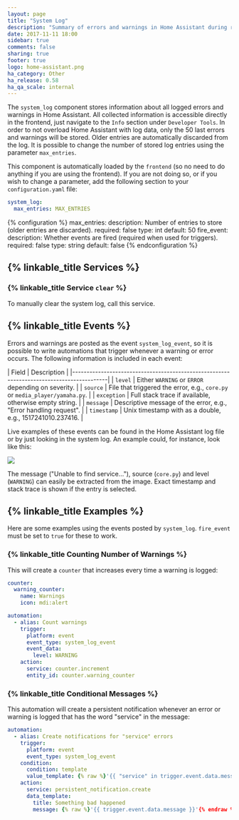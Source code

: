 ```yaml
---
layout: page
title: "System Log"
description: "Summary of errors and warnings in Home Assistant during runtime."
date: 2017-11-11 18:00
sidebar: true
comments: false
sharing: true
footer: true
logo: home-assistant.png
ha_category: Other
ha_release: 0.58
ha_qa_scale: internal
---
```


The `system_log` component stores information about all logged errors and warnings in Home Assistant. All collected information is accessible directly in the frontend, just navigate to the `Info` section under `Developer Tools`. In order to not overload Home Assistant with log data, only the 50 last errors and warnings will be stored. Older entries are automatically discarded from the log. It is possible to change the number of stored log entries using the parameter `max_entries`.

This component is automatically loaded by the `frontend` (so no need to do anything if you are using the frontend). If you are not doing so, or if you wish to change a parameter, add the following section to your `configuration.yaml` file: 

```yaml
system_log:
  max_entries: MAX_ENTRIES
```

{% configuration %}
max_entries:
  description: Number of entries to store (older entries are discarded).
  required: false
  type: int
  default: 50
fire_event:
  description: Whether events are fired (required when used for triggers).
  required: false
  type: string
  default: false
{% endconfiguration %}

## {% linkable_title Services %}

### {% linkable_title Service `clear` %}

To manually clear the system log, call this service.

## {% linkable_title Events %}

Errors and warnings are posted as the event `system_log_event`, so it is possible to write automations that trigger whenever a warning or error occurs. The following information is included in each event:

| Field       | Description                                                                |
|------------------------------------------------------------------------------------------|
| `level`     | Either `WARNING` or `ERROR` depending on severity.                         |
| `source`    | File that triggered the error, e.g., `core.py` or `media_player/yamaha.py`. |
| `exception` | Full stack trace if available, otherwise empty string.                      |
| `message`   | Descriptive message of the error, e.g., "Error handling request".           |
| `timestamp` | Unix timestamp with as a double, e.g., 1517241010.237416.                   |

Live examples of these events can be found in the Home Assistant log file or by just looking in the system log. An example could, for instance, look like this:

<img src='/images/components/system_log/system_log_entry.png' />

The message ("Unable to find service..."), source (`core.py`) and level (`WARNING`) can easily be extracted from the image. Exact timestamp and stack trace is shown if the entry is selected.

## {% linkable_title Examples  %}

Here are some examples using the events posted by `system_log`. `fire_event` must be set to `true` for these to work.

### {% linkable_title Counting Number of Warnings %}

This will create a `counter` that increases every time a warning is logged:

```yaml
counter:
  warning_counter:
    name: Warnings
    icon: mdi:alert

automation:
  - alias: Count warnings
    trigger:
      platform: event
      event_type: system_log_event
      event_data:
        level: WARNING
    action:
      service: counter.increment
      entity_id: counter.warning_counter
```

### {% linkable_title Conditional Messages %}

This automation will create a persistent notification whenever an error or warning is logged that has the word "service" in the message:

```yaml
automation:
  - alias: Create notifications for "service" errors
    trigger:
      platform: event
      event_type: system_log_event
    condition:
      condition: template
      value_template: {% raw %}'{{ "service" in trigger.event.data.message }}'{% endraw %}
    action:
      service: persistent_notification.create
      data_template:
        title: Something bad happened
        message: {% raw %}'{{ trigger.event.data.message }}'{% endraw %}
```

